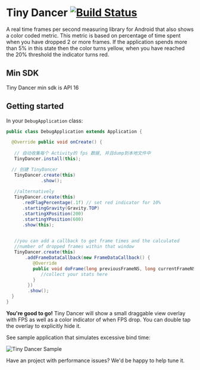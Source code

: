 # Tiny Dancer [![Build Status](https://travis-ci.org/friendlyrobotnyc/TinyDancer.svg?branch=master)](https://travis-ci.org/friendlyrobotnyc/TinyDancer)

A real time frames per second measuring library for Android that also shows a color coded metric.  This metric is based on percentage of time spent when you have dropped 2 or more frames.  If the application spends more than 5% in this state then the color turns yellow, when you have reached the 20% threshold the indicator turns red.  


## Min SDK
Tiny Dancer min sdk is API 16

## Getting started


In your `DebugApplication` class:

```java
public class DebugApplication extends Application {

  @Override public void onCreate() {
  
   // 自动收集每个 Activity的 fps 数据, 并且dump到本地文件中
   TinyDancer.install(this);

  // 创建 TinyDancer
   TinyDancer.create(this)
             .show();
             
   //alternatively
   TinyDancer.create(this)
      .redFlagPercentage(.1f) // set red indicator for 10%
      .startingGravity(Gravity.TOP)
      .startingXPosition(200)
      .startingYPosition(600)
      .show(this);
      

   //you can add a callback to get frame times and the calculated
   //number of dropped frames within that window
   TinyDancer.create(this)
       .addFrameDataCallback(new FrameDataCallback() {
          @Override
          public void doFrame(long previousFrameNS, long currentFrameNS, int droppedFrames) {
             //collect your stats here
          }
        })
        .show();
  }
}
```

**You're good to go!** Tiny Dancer will show a small draggable view overlay with FPS as well as a color indicator of when FPS drop.  You can double tap the overlay to explicitly hide it.


See sample application that simulates excessive bind time:

![Tiny Dancer Sample](https://raw.githubusercontent.com/brianPlummer/TinyDancer/master/assets/tinydancer1.gif "Tiny Dancer Sample")

Have an project with performance issues? We'd be happy to help tune it.  
